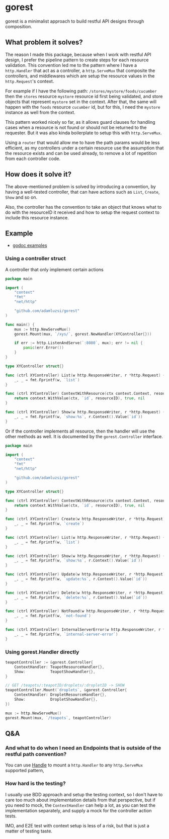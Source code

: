 # gorest

gorest is a minimalist approach to build restful API designs through composition.

## What problem it solves?

The reason I made this package, because when I work with restful API design,
I prefer the pipeline pattern to create steps for each resource validation.
This convention led me to the pattern where I have a `http.Handler` that act as a controller,
a `http.ServeMux` that composite the controllers, and middlewares which are setup the resource values in the `http.Request`'s context.

For example if I have the following path: `/stores/mystore/foods/cucumber`
then the `stores` resource `mystore` resource id first being validated,
and store objects that represent `mystore` set in the context.
After that, the same will happen with the `foods` resource `cucumber` id,
but for this, I need the `mystore` instance as well from the context.

This pattern worked nicely so far, as it allows guard clauses for handling cases 
when a resource is not found or should not be returned to the requester.
But it was also kinda boilerplate to setup this with `http.ServeMux`.

Using a `router` that would allow me to have the path params would be less efficient,
as my controllers under a certain resource use the assumption that the resource exists and can be used already,
to remove a lot of repetition from each controller code.

## How does it solve it?

The above-mentioned problem is solved by introducing a convention,
by having a well-tested controller, that can have actions such as `List`, `Create`, `Show` and so on.

Also, the controller has the convention to take an object that knows what to do with the resourceID it received
and how to setup the request context to include this resource instance.

## Example

* [godoc examples](https://godoc.org/github.com/adamluzsi/gorest#pkg-examples)

### Using a controller struct

A controller that only implement certain actions

```go
package main

import (
	"context"
	"fmt"
	"net/http"

	"github.com/adamluzsi/gorest"
)

func main() {
    mux := http.NewServeMux()
    gorest.Mount(mux, `/xys/`, gorest.NewHandler(XYController{}))

    if err := http.ListenAndServe(`:8080`, mux); err != nil {
		panic(err.Error())
	}
}

type XYController struct{}

func (ctrl XYController) List(w http.ResponseWriter, r *http.Request) {
	_, _ = fmt.Fprintf(w, `list`)
}

func (ctrl XYController) ContextWithResource(ctx context.Context, resourceID string) (newContext context.Context, found bool, err error) {
	return context.WithValue(ctx, `id`, resourceID), true, nil
}

func (ctrl XYController) Show(w http.ResponseWriter, r *http.Request) {
	_, _ = fmt.Fprintf(w, `show:%s`, r.Context().Value(`id`))
}


```

Or if the controller implements all resource, then the handler will use the other methods as well.
It is documented by the `gorest.Controller` interface.

```go
package main

import (
	"context"
	"fmt"
	"net/http"

	"github.com/adamluzsi/gorest"
)

type XYController struct{}

func (ctrl XYController) ContextWithResource(ctx context.Context, resourceID string) (newContext context.Context, found bool, err error) {
	return context.WithValue(ctx, `id`, resourceID), true, nil
}

func (ctrl XYController) Create(w http.ResponseWriter, r *http.Request) {
	_, _ = fmt.Fprintf(w, `create`)
}

func (ctrl XYController) List(w http.ResponseWriter, r *http.Request) {
	_, _ = fmt.Fprintf(w, `list`)
}

func (ctrl XYController) Show(w http.ResponseWriter, r *http.Request) {
	_, _ = fmt.Fprintf(w, `show:%s`, r.Context().Value(`id`))
}

func (ctrl XYController) Update(w http.ResponseWriter, r *http.Request) {
	_, _ = fmt.Fprintf(w, `update:%s`, r.Context().Value(`id`))
}

func (ctrl XYController) Delete(w http.ResponseWriter, r *http.Request) {
	_, _ = fmt.Fprintf(w, `delete:%s`, r.Context().Value(`id`))
}

func (ctrl XYController) NotFound(w http.ResponseWriter, r *http.Request) {
	_, _ = fmt.Fprintf(w, `not-found`)
}

func (ctrl XYController) InternalServerError(w http.ResponseWriter, r *http.Request) {
	_, _ = fmt.Fprintf(w, `internal-server-error`)
}
``` 

### Using gorest.Handler directly

```go
teapotController := &gorest.Controller{
    ContextHandler: TeapotResourceHandler{},
    Show:           TeapotShowHandler{},
}

// GET /teapots/:teapotID/droplets/:dropletID -> SHOW 
teapotController.Mount(`droplets`, &gorest.Controller{
    ContextHandler: DropletResourceHandler{},
    Show:           DropletShowHandler{},
})

mux := http.NewServeMux()
gorest.Mount(mux, `/teapots`, teapotController)
```

## Q&A
 
### And what to do when I need an Endpoints that is outside of the restful path convention?

You can use [Handle](https://godoc.org/github.com/adamluzsi/gorest#Controller.Handle) to mount a `http.Handler` to any `http.ServeMux` supported pattern,

### How hard is the testing?

I usually use BDD approach and setup the testing context,
so I don't have to care too much about implementation details from that perspective,
but if you need to mock, the `ContextHandler` can help a lot, as you can test the implementation separately,
and supply a mock for the controller action tests. 

IMO, and E2E test with context setup is less of a risk, but that is just a matter of testing taste.
